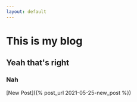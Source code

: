 ```yaml
---
layout: default
---
```


# This is my blog 

## Yeah that's right

### Nah

[New Post]({% post_url 2021-05-25-new_post %})
